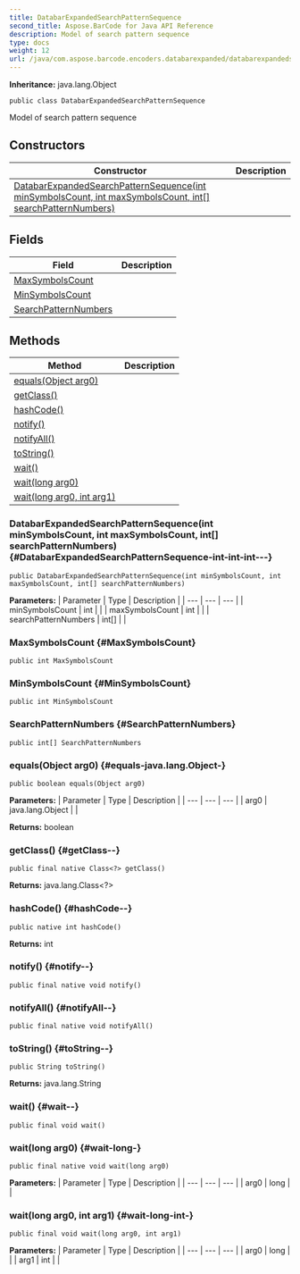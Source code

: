 ```yaml
---
title: DatabarExpandedSearchPatternSequence
second_title: Aspose.BarCode for Java API Reference
description: Model of search pattern sequence
type: docs
weight: 12
url: /java/com.aspose.barcode.encoders.databarexpanded/databarexpandedsearchpatternsequence/
---
```

**Inheritance:**
java.lang.Object
```
public class DatabarExpandedSearchPatternSequence
```

Model of search pattern sequence
## Constructors

| Constructor | Description |
| --- | --- |
| [DatabarExpandedSearchPatternSequence(int minSymbolsCount, int maxSymbolsCount, int[] searchPatternNumbers)](#DatabarExpandedSearchPatternSequence-int-int-int---) |  |
## Fields

| Field | Description |
| --- | --- |
| [MaxSymbolsCount](#MaxSymbolsCount) |  |
| [MinSymbolsCount](#MinSymbolsCount) |  |
| [SearchPatternNumbers](#SearchPatternNumbers) |  |
## Methods

| Method | Description |
| --- | --- |
| [equals(Object arg0)](#equals-java.lang.Object-) |  |
| [getClass()](#getClass--) |  |
| [hashCode()](#hashCode--) |  |
| [notify()](#notify--) |  |
| [notifyAll()](#notifyAll--) |  |
| [toString()](#toString--) |  |
| [wait()](#wait--) |  |
| [wait(long arg0)](#wait-long-) |  |
| [wait(long arg0, int arg1)](#wait-long-int-) |  |
### DatabarExpandedSearchPatternSequence(int minSymbolsCount, int maxSymbolsCount, int[] searchPatternNumbers) {#DatabarExpandedSearchPatternSequence-int-int-int---}
```
public DatabarExpandedSearchPatternSequence(int minSymbolsCount, int maxSymbolsCount, int[] searchPatternNumbers)
```


**Parameters:**
| Parameter | Type | Description |
| --- | --- | --- |
| minSymbolsCount | int |  |
| maxSymbolsCount | int |  |
| searchPatternNumbers | int[] |  |

### MaxSymbolsCount {#MaxSymbolsCount}
```
public int MaxSymbolsCount
```


### MinSymbolsCount {#MinSymbolsCount}
```
public int MinSymbolsCount
```


### SearchPatternNumbers {#SearchPatternNumbers}
```
public int[] SearchPatternNumbers
```


### equals(Object arg0) {#equals-java.lang.Object-}
```
public boolean equals(Object arg0)
```




**Parameters:**
| Parameter | Type | Description |
| --- | --- | --- |
| arg0 | java.lang.Object |  |

**Returns:**
boolean
### getClass() {#getClass--}
```
public final native Class<?> getClass()
```




**Returns:**
java.lang.Class<?>
### hashCode() {#hashCode--}
```
public native int hashCode()
```




**Returns:**
int
### notify() {#notify--}
```
public final native void notify()
```




### notifyAll() {#notifyAll--}
```
public final native void notifyAll()
```




### toString() {#toString--}
```
public String toString()
```




**Returns:**
java.lang.String
### wait() {#wait--}
```
public final void wait()
```




### wait(long arg0) {#wait-long-}
```
public final native void wait(long arg0)
```




**Parameters:**
| Parameter | Type | Description |
| --- | --- | --- |
| arg0 | long |  |

### wait(long arg0, int arg1) {#wait-long-int-}
```
public final void wait(long arg0, int arg1)
```




**Parameters:**
| Parameter | Type | Description |
| --- | --- | --- |
| arg0 | long |  |
| arg1 | int |  |

